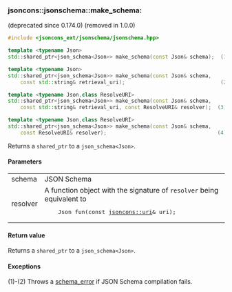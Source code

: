 ### jsoncons::jsonschema::make_schema: 
(deprecated since 0.174.0) 
(removed in 1.0.0)

```cpp
#include <jsoncons_ext/jsonschema/jsonschema.hpp>

template <typename Json>
std::shared_ptr<json_schema<Json>> make_schema(const Json& schema);  (1)

template <typename Json>
std::shared_ptr<json_schema<Json>> make_schema(const Json& schema,
    const std::string& retrieval_uri);                               (2) (since 0.173.0)

template <typename Json,class ResolveURI>
std::shared_ptr<json_schema<Json>> make_schema(const Json& schema,
    const std::string& retrieval_uri, const ResolveURI& resolver);  (3) (since 0.173.0)

template <typename Json,class ResolveURI>
std::shared_ptr<json_schema<Json>> make_schema(const Json& schema, 
    const ResolveURI& resolver);                                    (4)
```

Returns a `shared_ptr` to a `json_schema<Json>`.

#### Parameters

<table>
  <tr>
    <td>schema</td>
    <td>JSON Schema</td> 
  </tr>
  <tr>
    <td>resolver</td>
    <td>A function object with the signature of <code>resolver</code> being equivalent to 
    <pre>
    Json fun(const <a href="../corelib/utility/uri.md">jsoncons::uri</a>& uri);</pre></td>   
  </tr>
</table>

#### Return value

Returns a `shared_ptr` to a `json_schema<Json>`.

#### Exceptions

(1)-(2) Throws a [schema_error](schema_error.md) if JSON Schema compilation fails.


